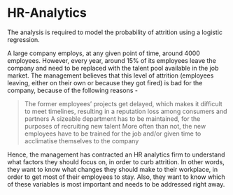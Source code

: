 # HR-Analytics
The analysis is required to model the probability of attrition using a logistic regression.


A large company employs, at any given point of time, around 4000 employees. However, every year, around 15% of its employees leave the company and need to be replaced with the talent pool available in the job market. 
The management believes that this level of attrition (employees leaving, either on their own or because they got fired) is bad for the company, because of the following reasons -
>The former employees’ projects get delayed, which makes it difficult to meet timelines, resulting in a reputation loss among consumers   and partners
>A sizeable department has to be maintained, for the purposes of recruiting new talent
More often than not, the new employees have to be trained for the job and/or given time to acclimatise themselves to the company
 
Hence, the management has contracted an HR analytics firm to understand what factors they should focus on, in order to curb attrition. In other words, they want to know what changes they should make to their workplace, in order to get most of their employees to stay. Also, they want to know which of these variables is most important and needs to be addressed right away.
